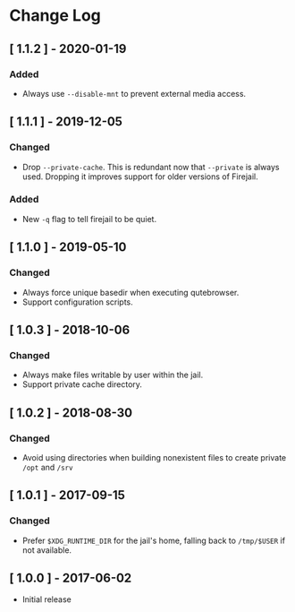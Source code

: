 # Change Log


## [ 1.1.2 ] - 2020-01-19

### Added
- Always use `--disable-mnt` to prevent external media access.


## [ 1.1.1 ] - 2019-12-05

### Changed
- Drop `--private-cache`. This is redundant now that `--private` is always used. Dropping it improves support for older versions of Firejail.

### Added
- New `-q` flag to tell firejail to be quiet.


## [ 1.1.0 ] - 2019-05-10

### Changed
- Always force unique basedir when executing qutebrowser.
- Support configuration scripts.


## [ 1.0.3 ] - 2018-10-06

### Changed
- Always make files writable by user within the jail.
- Support private cache directory.


## [ 1.0.2 ] - 2018-08-30

### Changed
- Avoid using directories when building nonexistent files to create private `/opt` and `/srv`


## [ 1.0.1 ] - 2017-09-15

### Changed
- Prefer `$XDG_RUNTIME_DIR` for the jail's home, falling back to `/tmp/$USER` if not available.


## [ 1.0.0 ] - 2017-06-02

- Initial release
